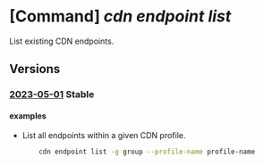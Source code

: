 # [Command] _cdn endpoint list_

List existing CDN endpoints.

## Versions

### [2023-05-01](/Resources/mgmt-plane/L3N1YnNjcmlwdGlvbnMve30vcmVzb3VyY2Vncm91cHMve30vcHJvdmlkZXJzL21pY3Jvc29mdC5jZG4vcHJvZmlsZXMve30vZW5kcG9pbnRz/2023-05-01.xml) **Stable**

<!-- mgmt-plane /subscriptions/{}/resourcegroups/{}/providers/microsoft.cdn/profiles/{}/endpoints 2023-05-01 -->

#### examples

- List all endpoints within a given CDN profile.
    ```bash
        cdn endpoint list -g group --profile-name profile-name
    ```
